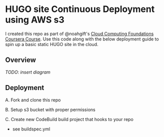# HUGO site Continuous Deployment using AWS s3
I created this repo as part of @noahgift's [Cloud Computing Foundations Coursera Course](https://www.coursera.org/learn/cloud-computing-foundations-duke/home/welcome). Use this code along with the below deployment guide to spin up a basic static HUGO site in the cloud.
## Overview
*TODO: insert diagram*
## Deployment
A. Fork and clone this repo

B. Setup s3 bucket with proper permissions

C. Create new CodeBuild build project that hooks to your repo
* see buildspec.yml

